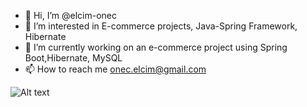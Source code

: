 - 👋 Hi, I’m @elcim-onec
- 👀 I’m interested in E-commerce projects, Java-Spring Framework, Hibernate
- 🌱 I’m currently working on an e-commerce project using Spring Boot,Hibernate, MySQL
- 📫 How to reach me onec.elcim@gmail.com

![Alt text](https://i.pinimg.com/originals/b7/3a/b1/b73ab1c8e9ea11a15a1a480552d899f6.gif)
